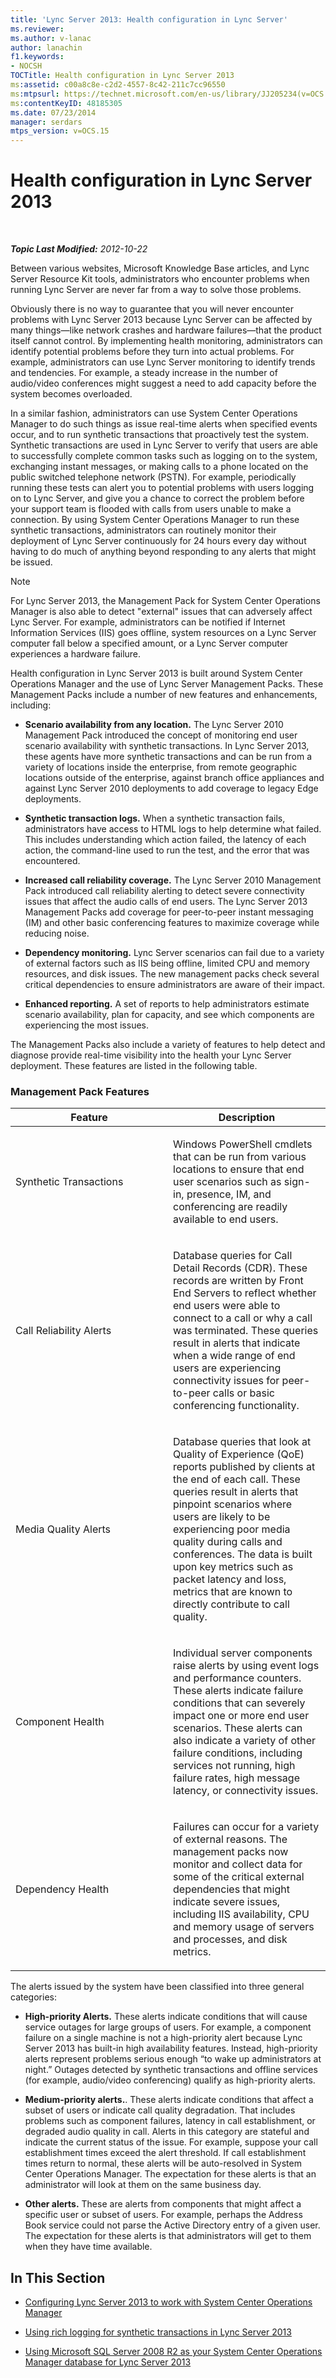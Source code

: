```yaml
---
title: 'Lync Server 2013: Health configuration in Lync Server'
ms.reviewer: 
ms.author: v-lanac
author: lanachin
f1.keywords:
- NOCSH
TOCTitle: Health configuration in Lync Server 2013
ms:assetid: c00a8c8e-c2d2-4557-8c42-211c7cc96550
ms:mtpsurl: https://technet.microsoft.com/en-us/library/JJ205234(v=OCS.15)
ms:contentKeyID: 48185305
ms.date: 07/23/2014
manager: serdars
mtps_version: v=OCS.15
---
```


<div data-xmlns="http://www.w3.org/1999/xhtml">

<div class="topic" data-xmlns="http://www.w3.org/1999/xhtml" data-msxsl="urn:schemas-microsoft-com:xslt" data-cs="http://msdn.microsoft.com/en-us/">

<div data-asp="http://msdn2.microsoft.com/asp">

# Health configuration in Lync Server 2013

</div>

<div id="mainSection">

<div id="mainBody">

<span> </span>

_**Topic Last Modified:** 2012-10-22_

Between various websites, Microsoft Knowledge Base articles, and Lync Server Resource Kit tools, administrators who encounter problems when running Lync Server are never far from a way to solve those problems.

Obviously there is no way to guarantee that you will never encounter problems with Lync Server 2013 because Lync Server can be affected by many things—like network crashes and hardware failures—that the product itself cannot control. By implementing health monitoring, administrators can identify potential problems before they turn into actual problems. For example, administrators can use Lync Server monitoring to identify trends and tendencies. For example, a steady increase in the number of audio/video conferences might suggest a need to add capacity before the system becomes overloaded.

In a similar fashion, administrators can use System Center Operations Manager to do such things as issue real-time alerts when specified events occur, and to run synthetic transactions that proactively test the system. Synthetic transactions are used in Lync Server to verify that users are able to successfully complete common tasks such as logging on to the system, exchanging instant messages, or making calls to a phone located on the public switched telephone network (PSTN). For example, periodically running these tests can alert you to potential problems with users logging on to Lync Server, and give you a chance to correct the problem before your support team is flooded with calls from users unable to make a connection. By using System Center Operations Manager to run these synthetic transactions, administrators can routinely monitor their deployment of Lync Server continuously for 24 hours every day without having to do much of anything beyond responding to any alerts that might be issued.

<div>


> [!NOTE]  
> For Lync Server 2013, the Management Pack for System Center Operations Manager is also able to detect "external" issues that can adversely affect Lync Server. For example, administrators can be notified if Internet Information Services (IIS) goes offline, system resources on a Lync Server computer fall below a specified amount, or a Lync Server computer experiences a hardware failure.



</div>

Health configuration in Lync Server 2013 is built around System Center Operations Manager and the use of Lync Server Management Packs. These Management Packs include a number of new features and enhancements, including:

  - **Scenario availability from any location.** The Lync Server 2010 Management Pack introduced the concept of monitoring end user scenario availability with synthetic transactions. In Lync Server 2013, these agents have more synthetic transactions and can be run from a variety of locations inside the enterprise, from remote geographic locations outside of the enterprise, against branch office appliances and against Lync Server 2010 deployments to add coverage to legacy Edge deployments.

  - **Synthetic transaction logs.** When a synthetic transaction fails, administrators have access to HTML logs to help determine what failed. This includes understanding which action failed, the latency of each action, the command-line used to run the test, and the error that was encountered.

  - **Increased call reliability coverage.** The Lync Server 2010 Management Pack introduced call reliability alerting to detect severe connectivity issues that affect the audio calls of end users. The Lync Server 2013 Management Packs add coverage for peer-to-peer instant messaging (IM) and other basic conferencing features to maximize coverage while reducing noise.

  - **Dependency monitoring.** Lync Server scenarios can fail due to a variety of external factors such as IIS being offline, limited CPU and memory resources, and disk issues. The new management packs check several critical dependencies to ensure administrators are aware of their impact.

  - **Enhanced reporting.** A set of reports to help administrators estimate scenario availability, plan for capacity, and see which components are experiencing the most issues.

The Management Packs also include a variety of features to help detect and diagnose provide real-time visibility into the health your Lync Server deployment. These features are listed in the following table.

### Management Pack Features

<table>
<colgroup>
<col style="width: 50%" />
<col style="width: 50%" />
</colgroup>
<thead>
<tr class="header">
<th>Feature</th>
<th>Description</th>
</tr>
</thead>
<tbody>
<tr class="odd">
<td><p>Synthetic Transactions</p></td>
<td><p>Windows PowerShell cmdlets that can be run from various locations to ensure that end user scenarios such as sign-in, presence, IM, and conferencing are readily available to end users.</p></td>
</tr>
<tr class="even">
<td><p>Call Reliability Alerts</p></td>
<td><p>Database queries for Call Detail Records (CDR). These records are written by Front End Servers to reflect whether end users were able to connect to a call or why a call was terminated. These queries result in alerts that indicate when a wide range of end users are experiencing connectivity issues for peer-to-peer calls or basic conferencing functionality.</p></td>
</tr>
<tr class="odd">
<td><p>Media Quality Alerts</p></td>
<td><p>Database queries that look at Quality of Experience (QoE) reports published by clients at the end of each call. These queries result in alerts that pinpoint scenarios where users are likely to be experiencing poor media quality during calls and conferences. The data is built upon key metrics such as packet latency and loss, metrics that are known to directly contribute to call quality.</p></td>
</tr>
<tr class="even">
<td><p>Component Health</p></td>
<td><p>Individual server components raise alerts by using event logs and performance counters. These alerts indicate failure conditions that can severely impact one or more end user scenarios. These alerts can also indicate a variety of other failure conditions, including services not running, high failure rates, high message latency, or connectivity issues.</p></td>
</tr>
<tr class="odd">
<td><p>Dependency Health</p></td>
<td><p>Failures can occur for a variety of external reasons. The management packs now monitor and collect data for some of the critical external dependencies that might indicate severe issues, including IIS availability, CPU and memory usage of servers and processes, and disk metrics.</p></td>
</tr>
</tbody>
</table>


The alerts issued by the system have been classified into three general categories:

  - **High-priority Alerts.** These alerts indicate conditions that will cause service outages for large groups of users. For example, a component failure on a single machine is not a high-priority alert because Lync Server 2013 has built-in high availability features. Instead, high-priority alerts represent problems serious enough “to wake up administrators at night.” Outages detected by synthetic transactions and offline services (for example, audio/video conferencing) qualify as high-priority alerts.

  - **Medium-priority alerts.**. These alerts indicate conditions that affect a subset of users or indicate call quality degradation. That includes problems such as component failures, latency in call establishment, or degraded audio quality in call. Alerts in this category are stateful and indicate the current status of the issue. For example, suppose your call establishment times exceed the alert threshold. If call establishment times return to normal, these alerts will be auto-resolved in System Center Operations Manager. The expectation for these alerts is that an administrator will look at them on the same business day.

  - **Other alerts.** These are alerts from components that might affect a specific user or subset of users. For example, perhaps the Address Book service could not parse the Active Directory entry of a given user. The expectation for these alerts is that administrators will get to them when they have time available.

<div>

## In This Section

  - [Configuring Lync Server 2013 to work with System Center Operations Manager](lync-server-2013-configuring-lync-server-to-work-with-system-center-operations-manager.md)

  - [Using rich logging for synthetic transactions in Lync Server 2013](lync-server-2013-using-rich-logging-for-synthetic-transactions.md)

  - [Using Microsoft SQL Server 2008 R2 as your System Center Operations Manager database for Lync Server 2013](lync-server-2013-using-microsoft-sql-server-2008-r2-as-your-system-center-operations-manager-database.md)

</div>

</div>

<span> </span>

</div>

</div>

</div>

